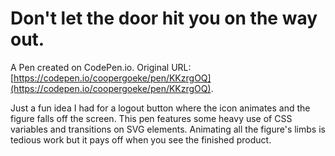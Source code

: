 # Don't let the door hit you on the way out.

A Pen created on CodePen.io. Original URL: [https://codepen.io/coopergoeke/pen/KKzrgOQ](https://codepen.io/coopergoeke/pen/KKzrgOQ).

Just a fun idea I had for a logout button where the icon animates and the figure falls off the screen. This pen features some heavy use of CSS variables and transitions on SVG elements. Animating all the figure's limbs is tedious work but it pays off when you see the finished product.